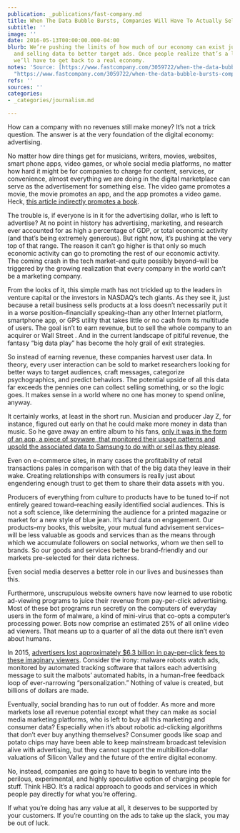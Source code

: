 ```yaml
---
publication: _publications/fast-company.md
title: When The Data Bubble Bursts, Companies Will Have To Actually Sell Things Again
subtitle: ''
image: ''
date: 2016-05-13T00:00:00.000-04:00
blurb: We’re pushing the limits of how much of our economy can exist just collecting
  and selling data to better target ads. Once people realize that’s a losing game,
  we’ll have to get back to a real economy.
notes: 'Source: [https://www.fastcompany.com/3059722/when-the-data-bubble-bursts-companies-will-have-to-actually-sell-things-again](https://www.fastcompany.com/3059722/when-the-data-bubble-bursts-companies-will-have-to-actually-sell-things-again
  "https://www.fastcompany.com/3059722/when-the-data-bubble-bursts-companies-will-have-to-actually-sell-things-again")'
refs: ''
sources: ''
categories:
- _categories/journalism.md

---
```

How can a company with no revenues still make money? It’s not a trick question. The answer is at the very foundation of the digital economy: advertising.

No matter how dire things get for musicians, writers, movies, websites, smart phone apps, video games, or whole social media platforms, no matter how hard it might be for companies to charge for content, services, or convenience, almost everything we are doing in the digital marketplace can serve as the advertisement for something else. The video game promotes a movie, the movie promotes an app, and the app promotes a video game. Heck, [this article indirectly promotes a book](https://www.amazon.com/Throwing-Rocks-Google-Bus-Prosperity-ebook/dp/B00Z8VTKBQ?ie=UTF8&btkr=1&ref_=dp-kindle-redirect&tag=wwwfccom-20).

The trouble is, if everyone is in it for the advertising dollar, who is left to advertise? At no point in history has advertising, marketing, and research ever accounted for as high a percentage of GDP, or total economic activity (and that’s being extremely generous). But right now, it’s pushing at the very top of that range. The reason it can’t go higher is that only so much economic activity can go to promoting the rest of our economic activity. The coming crash in the tech market–and quite possibly beyond–will be triggered by the growing realization that every company in the world can’t be a marketing company.

From the looks of it, this simple math has not trickled up to the leaders in venture capital or the investors in NASDAQ’s tech giants. As they see it, just because a retail business sells products at a loss doesn’t necessarily put it in a worse position–financially speaking–than any other Internet platform, smartphone app, or GPS utility that takes little or no cash from its multitude of users. The goal isn’t to earn revenue, but to sell the whole company to an acquirer or Wall Street . And in the current landscape of pitiful revenue, the fantasy “big data play” has become the holy grail of exit strategies.

So instead of earning revenue, these companies harvest user data. In theory, every user interaction can be sold to market researchers looking for better ways to target audiences, craft messages, categorize psychographics, and predict behaviors. The potential upside of all this data far exceeds the pennies one can collect selling something, or so the logic goes. It makes sense in a world where no one has money to spend online, anyway.

It certainly works, at least in the short run. Musician and producer Jay Z, for instance, figured out early on that he could make more money in data than music. So he gave away an entire album to his fans, [only it was in the form of an app, a piece of spyware, that monitored their usage patterns and upsold the associated data to Samsung to do with or sell as they please](http://www.theverge.com/2013/7/11/4513486/jay-z-samsung-magna-carta-holy-grail-download-issues).

Even on e-commerce sites, in many cases the profitability of retail transactions pales in comparison with that of the big data they leave in their wake. Creating relationships with consumers is really just about engendering enough trust to get them to share their data assets with you.

Producers of everything from culture to products have to be tuned to–if not entirely geared toward–reaching easily identified social audiences. This is not a soft science, like determining the audience for a printed magazine or market for a new style of blue jean. It’s hard data on engagement. Our products–my books, this website, your mutual fund advisement services–will be less valuable as goods and services than as the means through which we accumulate followers on social networks, whom we then sell to brands. So our goods and services better be brand-friendly and our markets pre-selected for their data richness.

Even social media deserves a better role in our lives and businesses than this.

Furthermore, unscrupulous website owners have now learned to use robotic ad-viewing programs to juice their revenue from pay-per-click advertising. Most of these bot programs run secretly on the computers of everyday users in the form of malware, a kind of mini-virus that co-opts a computer’s processing power. Bots now comprise an estimated 25% of all online video ad viewers. That means up to a quarter of all the data out there isn’t even about humans.

In 2015, [advertisers lost approximately $6.3 billion in pay-per-click fees to these imaginary viewers](https://www.webmasterworld.com/google_adwords/4769125.htm). Consider the irony: malware robots watch ads, monitored by automated tracking software that tailors each advertising message to suit the malbots’ automated habits, in a human-free feedback loop of ever-narrowing “personalization.” Nothing of value is created, but billions of dollars are made.

Eventually, social branding has to run out of fodder. As more and more markets lose all revenue potential except what they can make as social media marketing platforms, who is left to buy all this marketing and consumer data? Especially when it’s about robotic ad-clicking algorithms that don’t ever buy anything themselves? Consumer goods like soap and potato chips may have been able to keep mainstream broadcast television alive with advertising, but they cannot support the multibillion-dollar valuations of Silicon Valley and the future of the entire digital economy.

No, instead, companies are going to have to begin to venture into the perilous, experimental, and highly speculative option of charging people for stuff. Think HBO. It’s a radical approach to goods and services in which people pay directly for what you’re offering.

If what you’re doing has any value at all, it deserves to be supported by your customers. If you’re counting on the ads to take up the slack, you may be out of luck.